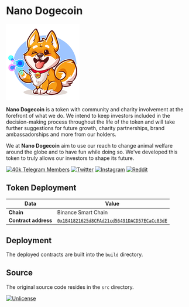 # Nano Dogecoin

[![Nano Dogecoin Logo](docs/img/logo.png)](https://nanodogecoin.com)

**Nano Dogecoin** is a token with community and charity involvement at the forefront of what we do. We intend to keep investors included in the decision-making process throughout the life of the token and will take further suggestions for future growth, charity partnerships, brand ambassadorships and more from our holders.

We at **Nano Dogecoin** aim to use our reach to change animal welfare around the globe and to have fun while doing so. We've developed this token to truly allows our investors to shape its future.

[![40k Telegram Members](https://img.shields.io/badge/Telegram-2CA5E0?style=for-the-badge&logo=telegram&logoColor=white)](https://t.me/NanoDogeCoin)
[![Twitter](https://img.shields.io/badge/Twitter-1DA1F2?style=for-the-badge&logo=twitter&logoColor=white)](https://twitter.com/nanodogecoin)
[![Instagram](https://img.shields.io/badge/Instagram-E4405F?style=for-the-badge&logo=instagram&logoColor=white)](https://www.instagram.com/nanodogecoin/)
[![Reddit](https://img.shields.io/badge/Reddit-FF4500?style=for-the-badge&logo=reddit&logoColor=white)](https://www.reddit.com/r/NanoDogeCoin)

## Token Deployment

| Data                 | Value                                        |
|----------------------|----------------------------------------------|
| **Chain**            | Binance Smart Chain                          |
| **Contract address** | [`0x1B41821625d8CFAd21cd56491DACD57ECaCc83dE`](https://bscscan.com/address/0x1B41821625d8CFAd21cd56491DACD57ECaCc83dE#code) |

## Deployment

The deployed contracts are built into the `build` directory.

## Source

The original source code resides in the `src` directory.

[![Unlicense](https://img.shields.io/badge/License-Unlicense-blue.svg)](https://unlicense.org/)